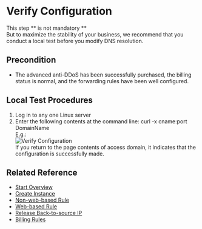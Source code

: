 # Verify Configuration

This step ** is not mandatory ** 
<Br/>But to maximize the stability of your business, we recommend that you conduct a local test before you modify DNS resolution.

## Precondition
- The advanced anti-DDoS has been successfully purchased, the billing status is normal, and the forwarding rules have been well configured.

## Local Test Procedures
1. Log in to any one Linux server
2. Enter the following contents at the command line:
curl -x cname:port DomainName
<Br/>E.g.: <Br/>
![Verify Configuration](https://github.com/jdcloudcom/cn/blob/edit/image/Advanced%20Anti-DDoS/Verify-Local-Settings.png)
<Br/>If you return to the page contents of access domain, it indicates that the configuration is successfully made.

## Related Reference
- [Start Overview](Overview.md)
- [Create Instance](Create-Instance.md)
- [Non-web-based Rule](Non-Web-Service-Forwarding-Rule.md)
- [Web-based Rule](Web-Service-Forwarding-Rule.md)
- [Release Back-to-source IP](Whitelist-local-IP-subnet.md)
- [Billing Rules](../../Pricing/Billing-Rules.md)

